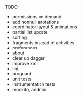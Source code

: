TODO:
- permissions on demand
- add nonnull anotations
- coordinator layout & animations
- partial list update
- sorting
- fragments instead of activities
- preferences
- about
- clear up dagger
- improve xml
- lint
- proguard
- unit tests
- instrumentation tests
- mockito, android
